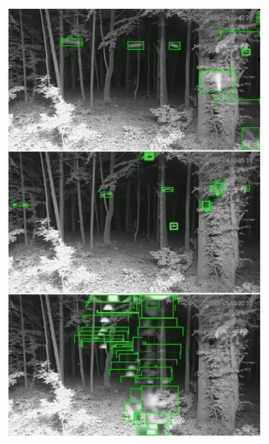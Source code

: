 ![20200604-222842-225847](in/20200604/20200604-222842-225847_0_.jpg)
![20200604-225852-232857](in/20200604/20200604-225852-232857_0_.jpg)
![20200605-000007-003012](in/20200605/20200605-000007-003012_0_.jpg)
